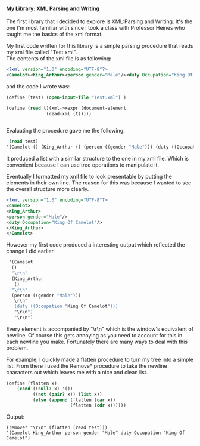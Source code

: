 #### My Library: XML Parsing and Writing

The first library that I decided to explore is XML:Parsing and Writing. It's the one I'm most familiar with since I took a class with Professor Heines who taught me the basics of the xml format. 

My first code written for this library is a simple parsing procedure that reads my xml file called "Test.xml".  
The contents of the xml file is as following:
```xml
<?xml version="1.0" encoding="UTF-8"?>
<Camelot><King_Arthur><person gender="Male"/><duty Occupation="King Of Camelot"/></King_Arthur</Camelot>
```

and the code I wrote was:
```scheme
(define (test) (open-input-file "Test.xml") )

(define (read t)(xml->xexpr (document-element
               (read-xml (t)))))
               
```
Evaluating the procedure gave me the following:
```scheme
 (read test)                           
'(Camelot () (King_Arthur () (person ((gender "Male"))) (duty ((Occupation "King Of Camelot")))))                        
```                            
It produced a list with a similar structure to the one in my xml file. Which is convenient because I can use tree operations to manipulate it.

Eventually I formatted my xml file to look presentable by putting the elements in their own line. The reason for this was because I wanted to see the overall structure more clearly.
```xml
<?xml version="1.0" encoding="UTF-8"?>
<Camelot>
<King_Arthur>
<person gender="Male"/>
<duty Occupation="King Of Camelot"/>
</King_Arthur>
</Camelot>
```

However my first code produced a interesting output which reflected the change I did earlier.

```scheme
 '(Camelot
  ()
  "\r\n"
  (King_Arthur
   ()
  "\r\n"
  (person ((gender "Male")))
   \r\n"
   (duty ((Occupation "King Of Camelot")))
   "\r\n")
   "\r\n")
  ```
Every element is accompanied by "\r\n" which is the window's equivalent of newline. Of course this gets annoying as you need to account for this in each newline you make. Fortunately there are many ways to deal with this problem. 

For example, I quickly made a flatten procedure to turn my tree into a simple list. From there I used the Remove* procedure to take the newline characters out which leaves me with a nice and clean list.

```scheme
(define (flatten x)
    (cond ((null? x) '())
          ((not (pair? x)) (list x))
          (else (append (flatten (car x))
                        (flatten (cdr x))))))
 ```            
 Output:
 ```
 (remove* "\r\n" (flatten (read test)))
 '(Camelot King_Arthur person gender "Male" duty Occupation "King Of Camelot")
 ```
 

